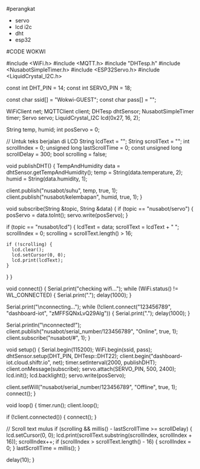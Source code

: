 #perangkat
- servo
- lcd i2c
- dht
- esp32

#CODE WOKWI

#include <WiFi.h>
#include <MQTT.h>
#include "DHTesp.h"
#include <NusabotSimpleTimer.h>
#include <ESP32Servo.h>
#include <LiquidCrystal_I2C.h>

const int DHT_PIN = 14;
const int SERVO_PIN = 18;

const char ssid[] = "Wokwi-GUEST";
const char pass[] = "";

WiFiClient net;
MQTTClient client;
DHTesp dhtSensor;
NusabotSimpleTimer timer;
Servo servo;
LiquidCrystal_I2C lcd(0x27, 16, 2);

String temp, humid;
int posServo = 0;

// Untuk teks berjalan di LCD
String lcdText = "";
String scrollText = "";
int scrollIndex = 0;
unsigned long lastScrollTime = 0;
const unsigned long scrollDelay = 300;
bool scrolling = false;

void publishDHT() {
  TempAndHumidity data = dhtSensor.getTempAndHumidity();
  temp = String(data.temperature, 2);
  humid = String(data.humidity, 1);

  client.publish("nusabot/suhu", temp, true, 1);
  client.publish("nusabot/kelembapan", humid, true, 1);
}

void subscribe(String &topic, String &data) {
  if (topic == "nusabot/servo") {
    posServo = data.toInt();
    servo.write(posServo);
  }

  if (topic == "nusabot/lcd") {
    lcdText = data;
    scrollText = lcdText + "                "; 
    scrollIndex = 0;
    scrolling = scrollText.length() > 16;

    if (!scrolling) {
      lcd.clear();
      lcd.setCursor(0, 0);
      lcd.print(lcdText);
    }
  }
}

void connect() {
  Serial.print("checking wifi...");
  while (WiFi.status() != WL_CONNECTED) {
    Serial.print(".");
    delay(1000);
  }

  Serial.print("\nconnecting...");
  while (!client.connect("123456789", "dashboard-iot", "zMFFSQNxLvQ29Alg")) {
    Serial.print(".");
    delay(1000);
  }

  Serial.println("\nconnected!");
  client.publish("nusabot/serial_number/123456789", "Online", true, 1);
  client.subscribe("nusabot/#", 1);
}

void setup() {
  Serial.begin(115200);
  WiFi.begin(ssid, pass);
  dhtSensor.setup(DHT_PIN, DHTesp::DHT22);
  client.begin("dashboard-iot.cloud.shiftr.io", net);
  timer.setInterval(2000, publishDHT);
  client.onMessage(subscribe);
  servo.attach(SERVO_PIN, 500, 2400);
  lcd.init();
  lcd.backlight();
  servo.write(posServo);

  client.setWill("nusabot/serial_number/123456789", "Offline", true, 1);
  connect();
}

void loop() {
  timer.run();
  client.loop();

  if (!client.connected()) {
    connect();
  }

  // Scroll text mulus
  if (scrolling && millis() - lastScrollTime >= scrollDelay) {
    lcd.setCursor(0, 0);
    lcd.print(scrollText.substring(scrollIndex, scrollIndex + 16));
    scrollIndex++;
    if (scrollIndex > scrollText.length() - 16) {
      scrollIndex = 0;
    }
    lastScrollTime = millis();
  }

  delay(10);
}
